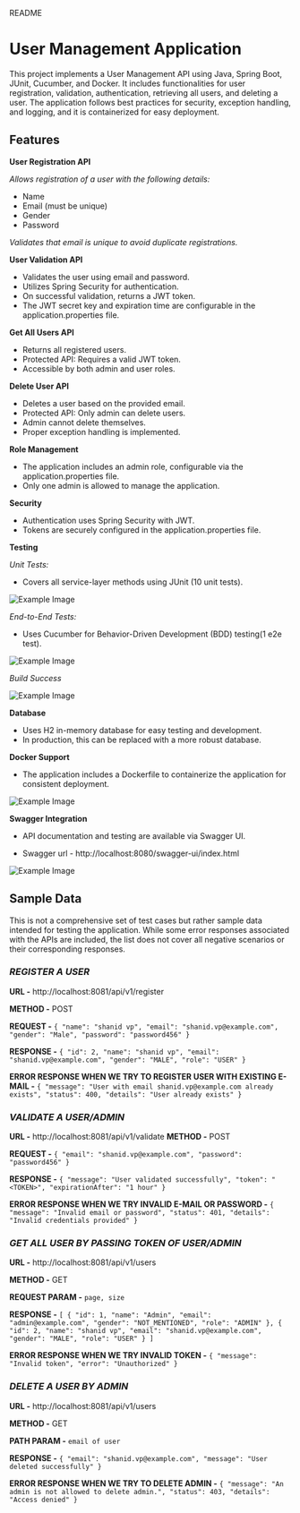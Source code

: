 README

# User Management Application

This project implements a User Management API using Java, Spring Boot, JUnit, Cucumber, and Docker. 
It includes functionalities for user registration, validation, authentication, retrieving all users, and deleting a user. 
The application follows best practices for security, exception handling, and logging, and it is containerized for easy deployment.

## Features

**User Registration API**

_Allows registration of a user with the following details:_
* Name
* Email (must be unique)
* Gender
* Password

_Validates that email is unique to avoid duplicate registrations._

**User Validation API**

* Validates the user using email and password.
* Utilizes Spring Security for authentication.
* On successful validation, returns a JWT token.
* The JWT secret key and expiration time are configurable in the application.properties file.

**Get All Users API**

* Returns all registered users.
* Protected API: Requires a valid JWT token.
* Accessible by both admin and user roles.

**Delete User API**

* Deletes a user based on the provided email.
* Protected API: Only admin can delete users.
* Admin cannot delete themselves.
* Proper exception handling is implemented.

**Role Management**

* The application includes an admin role, configurable via the application.properties file.
* Only one admin is allowed to manage the application.

**Security**

* Authentication uses Spring Security with JWT.
* Tokens are securely configured in the application.properties file.


**Testing**

_Unit Tests:_ 
* Covers all service-layer methods using JUnit (10 unit tests).

![Example Image](src/main/resources/images/junit.png)

_End-to-End Tests:_ 
* Uses Cucumber for Behavior-Driven Development (BDD) testing(1 e2e test).

![Example Image](src/main/resources/images/cucumber_report.png)

_Build Success_

![Example Image](src/main/resources/images/build_success.png)

**Database**

* Uses H2 in-memory database for easy testing and development.
* In production, this can be replaced with a more robust database.


**Docker Support**

* The application includes a Dockerfile to containerize the application for consistent deployment.

![Example Image](src/main/resources/images/docker.png)

**Swagger Integration**

* API documentation and testing are available via Swagger UI.

* Swagger url - http://localhost:8080/swagger-ui/index.html

![Example Image](src/main/resources/images/swagger.png)


## **Sample Data**
This is not a comprehensive set of test cases but rather sample data intended for testing the application. 
While some error responses associated with the APIs are included, 
the list does not cover all negative scenarios or their corresponding responses.

### _**REGISTER A USER**_

**URL -** 
http://localhost:8081/api/v1/register

**METHOD -** 
POST

**REQUEST -** 
`{
"name": "shanid vp",
"email": "shanid.vp@example.com",
"gender": "Male",
"password": "password456"
}`

**RESPONSE -**
`{
"id": 2,
"name": "shanid vp",
"email": "shanid.vp@example.com",
"gender": "MALE",
"role": "USER"
}`

**ERROR RESPONSE WHEN WE TRY TO REGISTER USER WITH EXISTING E-MAIL -**
`{
"message": "User with email shanid.vp@example.com already exists",
"status": 400,
"details": "User already exists"
}`


### _**VALIDATE A USER/ADMIN**_

**URL -**
http://localhost:8081/api/v1/validate
**METHOD -**
POST

**REQUEST -**
`{
"email": "shanid.vp@example.com",
"password": "password456"
}`

**RESPONSE -**
`{
"message": "User validated successfully",
"token": "<TOKEN>",
"expirationAfter": "1 hour"
}`


**ERROR RESPONSE WHEN WE TRY INVALID E-MAIL OR PASSWORD -**
`{
"message": "Invalid email or password",
"status": 401,
"details": "Invalid credentials provided"
}`


### _**GET ALL USER BY PASSING TOKEN OF USER/ADMIN**_

**URL -**
http://localhost:8081/api/v1/users

**METHOD -**
GET

**REQUEST PARAM -**
`page,
size`

**RESPONSE -**
`[
{
"id": 1,
"name": "Admin",
"email": "admin@example.com",
"gender": "NOT_MENTIONED",
"role": "ADMIN"
},
{
"id": 2,
"name": "shanid vp",
"email": "shanid.vp@example.com",
"gender": "MALE",
"role": "USER"
}
]`


**ERROR RESPONSE WHEN WE TRY INVALID TOKEN -**
`{
"message": "Invalid token",
"error": "Unauthorized"
}`

### _**DELETE A USER BY ADMIN**_

**URL -**
http://localhost:8081/api/v1/users

**METHOD -**
GET

**PATH PARAM -**
`email of user`

**RESPONSE -**
`{
"email": "shanid.vp@example.com",
"message": "User deleted successfully"
}`


**ERROR RESPONSE WHEN WE TRY TO DELETE ADMIN -**
`{
"message": "An admin is not allowed to delete admin.",
"status": 403,
"details": "Access denied"
}`









